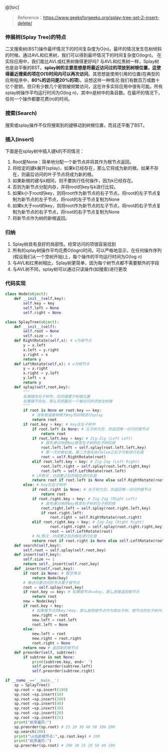 ﻿﻿@[toc]

> Reference：https://www.geeksforgeeks.org/splay-tree-set-2-insert-delete/

### 伸展树(Splay Tree)的特点
二叉搜索树(BST)操作最坏情况下的时间复杂度为O(n)。最坏的情况发生在树倾斜的时候。通过AVL和红黑树，我们可以得到最坏情况下的时间复杂度O(logn)。
在实际应用中，我们能比AVL或红黑树做得更好吗?
与AVL和红黑树一样，Splay树也是自平衡的BST。**splay树的主要思想是将最近访问过的项放到树根位置，这使得最近搜索的项在O(1)时间内可以再次访问**。其思想是使用引用的位置(在典型的应用程序中，**80%的访问是20%的项**)。设想这样一种情况:我们有数百万或数十亿个密钥，但只有少数几个密钥被频繁访问，这在许多实际应用中很有可能。所有splay树操作平均运行时间为O(log n)，其中n是树中的条目数。在最坏的情况下，任何一个操作都要花费(n)的时间。
### 搜索(Search)
搜索或splay操作不仅将搜索到的键移动到树根位置，而且还平衡了BST。

### 插入(insert)
下面是在splay树中插入键k的不同情况：
 1. Root是None：简单地分配一个新节点并将其作为根节点返回。
 2. 将给定的键k展开(splay)，如果k已经存在，那么它将成为新的根。如果不存在，则最后访问的叶子节点将成为新的根。
 3. 如果新根的键与k相同，则不要执行任何操作，因为k已经存在。
 4. 否则为新节点分配内存，并将root的key与k进行比较。
 5. 如果k小于root的key，则将root作为新节点的右子节点，将root的左子节点复制为新节点的左子节点，将root的左子节点复制为None
 6. 如果k大于root的key，则将root作为新节点的左子节点，将root的右子节点复制为新节点的右子节点，将root的右子节点复制为None
 7. 将新节点作为树的新根返回。

### 归纳
 1. Splay树具有良好的局部性。经常访问的项很容易找到
 2. 所有的splay树操作平均花费O(logn)时间。可以严格地显示，在任何操作序列(假设我们从一个空树开始)上，每个操作的平均运行时间为O(log n)
 3. 与AVL和红黑树相比，Splay树更简单，因为每个树节点都不需要额外的字段
 4. 与AVL树不同，splay树可以通过只读操作(如搜索)进行更改

### 代码实现


```python
class Node(object):
    def __init__(self,key):
        self.key = key
        self.left = None
        self.right = None
        
class SplayTree(object):
    def __init__(self):
        self.root = None
        self.size = 0
    def RightRotate(self,x): # x为根节点
        y = x.left
        x.left = y.right
        y.right = x
        return y
    def LeftRotate(self,x): # x为根节点
        y = x.right
        x.right = y.left
        y.left = x
        return y
    def splay(self,root,key):
        """
        如果键存在于树中，则将键置于树根位置
        如果键不存在，那么将把最后一个被访问的项放在树根
        """
        if root is None or root.key == key:
            # 没有根或者树根为key则对根进行splay
            return root
        if root.key > key: # key在左子树中
            if root.left is None: # 左子树为空，则返回唯一访问的根节点
                return root
            if root.left.key > key: # Zig-Zig (Left Left)
                # 首先递归地把key移至左子树的左子树的根
                root.left.left = self.splay(root.left.left,key)
                # 第一次对根右旋，第二次是在执行else之后才可能进行右旋
                root = self.RightRotate(root)
            elif root.left.key < key: # Zig-Zag (Left Right)
                root.left.right = self.splay(root.left.right,key)
                root.left = self.LeftRotate(root.left)
            # LR情况：对调整之后的根在进行右旋
            return root if root.left is None else self.RightRotate(root)
        else: # key在右子树中
            if root.right is None: # 右子树为空，则返回唯一访问的根节点
                return root
            if root.right.key > key: # Zig-Zag (Right Left)
                # 首先递归地把key移至右子树的左子树的根
                root.right.left = self.splay(root.right.left,key)
                if root.right.left:
                    root.right = self.RightRotate(root.right)
            elif root.right.key < key: # Zag-Zag (Right Right)
                    root.right.right = self.splay(root.right.right,key)
                    root = self.LeftRotate(root)
            # RL情况：对调整之后的根在进行左旋
            return root if root.right is None else self.LeftRotate(root)
    def search(self,key):
        self.root = self.splay(self.root,key)
    def insert(self,key):
        self.size += 1
        return self._insert(self.root,key)
    def _insert(self,root,key):
        if root is None: # 数空情况
            return Node(key)
        # 像访问要访问的节点置于根节点
        root = self.splay(root,key)
        if root.key == key: # 如果根节点==key，那么直接返回根节点
            return root
        new = Node(key)
        if root.key > key: 
            # 如果根节点的key＞key，那么就把根节点作为其右子树，根节点的左子树作为new的左子树
            new.right = root
            new.left = root.left
            root.left = None
        else:
            new.left = root
            new.right = root.right
            root.right = None
        return new # 返回新的根节点
    def preorder(self, subtree):
        if subtree is not None:
            print(subtree.key, end=' ')
            self.preorder(subtree.left)
            self.preorder(subtree.right)
            
if __name__=='__main__':
    sp = SplayTree()
    sp.root = sp.insert(100)
    sp.root =sp.insert(50)
    sp.root =sp.insert(200)
    sp.root =sp.insert(40)
    sp.root =sp.insert(30)
    sp.root =sp.insert(20)
    sp.root =sp.insert(25)
    print("前序遍历:")
    sp.preorder(sp.root) # 25 20 30 40 50 100 200 
    sp.search(200)
    print("\n当前根节点:",sp.root.key) # 200
    print("前序遍历:")
    sp.preorder(sp.root) # 200 30 25 20 50 40 100 
```

